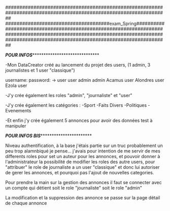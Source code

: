 ##################################################################################################################
#####################################exam_Spring##################################################################
##################################################################################################################

*************************************POUR INFOS*******************************************************************




-Mon DataCreator créé au lancement du projet des users, (1 admin, 3 journalistes et 1 user "classique")

  username:                          password:
->  user                                user
    admin                               admin
    Acamus                              user
    Alondres                            user
    Ezola                               user

-J'y crée également les roles "admin", "journaliste" et "user"

-J'y crée également les catégories :
    -Sport
    -Faits Divers
    -Politiques
    -Evenements


 -Et enfin j'y crée également 5 annonces pour avoir des données test à manipuler

***************************************POUR INFOS BIS**************************************************************

 Niveau authentification, à la base j'étais partie sur un truc probablement un peu trop alamnbiqué je pense...
 j'avais pour intention de me servir de mes differents roles pour set un auteur pour les annonces,
 et pouvoir donner à l'administrateur la possibilité de modifier les roles des autre users, pour "attribuer" 
 le role de journaliste a un user "classique" et donc lui autoriser de gerer les annonces, et pourquoi pas 
 l'ajout de nouvelles categories.

 Pour prendre la main sur la gestion des annonces il faut se connecter avec un compte qui détient
 soit le role "journaliste" soit le role "admin"

  La modification et la suppression des annonce se passe sur la page détail de chaque annonce
